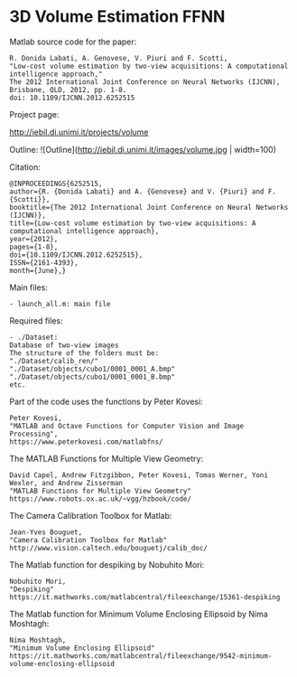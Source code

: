 # 3D Volume Estimation FFNN

Matlab source code for the paper:

	R. Donida Labati, A. Genovese, V. Piuri and F. Scotti, 
    "Low-cost volume estimation by two-view acquisitions: A computational intelligence approach," 
    The 2012 International Joint Conference on Neural Networks (IJCNN), Brisbane, QLD, 2012, pp. 1-8.
    doi: 10.1109/IJCNN.2012.6252515
	
Project page:

http://iebil.di.unimi.it/projects/volume

Outline:
![Outline](http://iebil.di.unimi.it/images/volume.jpg | width=100)

Citation:

    @INPROCEEDINGS{6252515,
    author={R. {Donida Labati} and A. {Genovese} and V. {Piuri} and F. {Scotti}},
    booktitle={The 2012 International Joint Conference on Neural Networks (IJCNN)},
    title={Low-cost volume estimation by two-view acquisitions: A computational intelligence approach},
    year={2012},
    pages={1-8},
    doi={10.1109/IJCNN.2012.6252515},
    ISSN={2161-4393},
    month={June},}

Main files:

    - launch_all.m: main file

Required files:

    - ./Dataset: 
    Database of two-view images    
    The structure of the folders must be:
    "./Dataset/calib_ren/"
    "./Dataset/objects/cubo1/0001_0001_A.bmp"
    "./Dataset/objects/cubo1/0001_0001_B.bmp"
    etc.

Part of the code uses the functions by Peter Kovesi:

	Peter Kovesi, 
	"MATLAB and Octave Functions for Computer Vision and Image Processing", 
	https://www.peterkovesi.com/matlabfns/
    
The MATLAB Functions for Multiple View Geometry:

    David Capel, Andrew Fitzgibbon, Peter Kovesi, Tomas Werner, Yoni Wexler, and Andrew Zisserman
    "MATLAB Functions for Multiple View Geometry"
    https://www.robots.ox.ac.uk/~vgg/hzbook/code/
    
The Camera Calibration Toolbox for Matlab:

    Jean-Yves Bouguet,
    "Camera Calibration Toolbox for Matlab"
    http://www.vision.caltech.edu/bouguetj/calib_doc/
    
The Matlab function for despiking by Nobuhito Mori:

    Nobuhito Mori,
    "Despiking"
    https://it.mathworks.com/matlabcentral/fileexchange/15361-despiking
    
The Matlab function for Minimum Volume Enclosing Ellipsoid by Nima Moshtagh:

    Nima Moshtagh,
    "Minimum Volume Enclosing Ellipsoid"
    https://it.mathworks.com/matlabcentral/fileexchange/9542-minimum-volume-enclosing-ellipsoid
	
